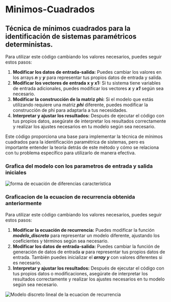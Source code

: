 # Minimos-Cuadrados
## Técnica de mínimos cuadrados para la identificación de sistemas paramétricos deterministas.
Para utilizar este código cambiando los valores necesarios, puedes seguir estos pasos:
1. **Modificar los datos de entrada-salida:** Puedes cambiar los valores en los arrays ***n*** y ***y*** para representar tus propios datos de entrada y salida.
2. **Modificar los vectores de entrada x y x1:** Si tu sistema tiene variables de entrada adicionales, puedes modificar los vectores ***x*** y ***x1*** según sea necesario.
3. **Modificar la construcción de la matriz phi:** Si el modelo que estás utilizando requiere una matriz ***phi*** diferente, puedes modificar la construcción de phi para adaptarla a tus necesidades.
4. **Interpretar y ajustar los resultados:** Después de ejecutar el código con tus propios datos, asegúrate de interpretar los resultados correctamente y realizar los ajustes necesarios en tu modelo según sea necesario.

Este código proporciona una base para implementar la técnica de mínimos cuadrados para la identificación paramétrica de sistemas, pero es importante entender la teoría detrás de este método y cómo se relaciona con tu problema específico para utilizarlo de manera efectiva.

### Grafica del modelo con los parametros de entrada y salida iniciales
![forma de ecuación de diferencias característica](<img width="254" alt="1" src="https://github.com/Negative1-M/Minimos-Cuadrados/assets/118709040/41554f44-1622-4ec2-9a18-224815b2b65c">
)

### Graficacion de la ecuacion de recurrencia obtenida anteriormente
Para utilizar este código cambiando los valores necesarios, puedes seguir estos pasos:
1. **Modificar la ecuación de recurrencia:** Puedes modificar la función ***modelo_discreto*** para representar un modelo diferente, ajustando los coeficientes y términos según sea necesario.
2. **Modificar los datos de entrada-salida:** Puedes cambiar la función de generación de datos de entrada ***u*** para representar tus propios datos de entrada. También puedes inicializar el ***array y*** con valores diferentes si es necesario.
3. **Interpretar y ajustar los resultados:** Después de ejecutar el código con tus propios datos o modificaciones, asegúrate de interpretar los resultados correctamente y realizar los ajustes necesarios en tu modelo según sea necesario.

![Modelo discreto lineal de la ecuacion de recurrencia](![2](https://github.com/Negative1-M/Minimos-Cuadrados/assets/118709040/225944a4-e6c4-490a-b74b-1d92f3d2dac7)
)
